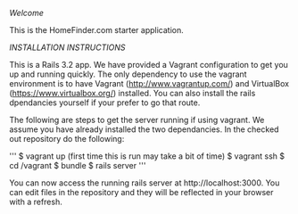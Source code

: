 *Welcome*

This is the HomeFinder.com starter application.

*INSTALLATION INSTRUCTIONS*

This is a Rails 3.2 app.  We have provided a Vagrant configuration to get you up and running
quickly.  The only dependency to use the vagrant environment is to have Vagrant (http://www.vagrantup.com/)
and VirtualBox (https://www.virtualbox.org/) installed.  You can also install the rails dpendancies
yourself if your prefer to go that route.

The following are steps to get the server running if using vagrant.  We assume you have already installed
the two dependancies. In the checked out repository do the following:

'''
$ vagrant up (first time this is run may take a bit of time)
$ vagrant ssh 
$ cd /vagrant
$ bundle
$ rails server
'''

You can now access the running rails server at http://localhost:3000.  You can edit files in the 
repository and they will be reflected in your browser with a refresh.

